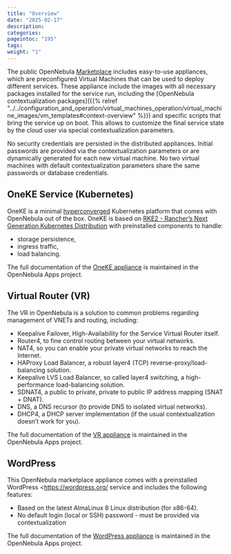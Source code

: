 ```yaml
---
title: "Overview"
date: "2025-02-17"
description:
categories:
pageintoc: "195"
tags:
weight: "1"
---
```


<a id="service-overview"></a>

<a id="one-service-appliance"></a>

<!--# Overview -->

The public OpenNebula [Marketplace](https://marketplace.opennebula.io/) includes easy-to-use appliances, which are preconfigured Virtual Machines that can be used to deploy different services. These appliance include the images with all necessary packages installed for the service run, including the [OpenNebula contextualization packages]({{% relref "../../configuration_and_operation/virtual_machines_operation/virtual_machine_images/vm_templates#context-overview" %}}) and specific scripts that bring the service up on boot. This allows to customize the final service state by the cloud user via special contextualization parameters.

No security credentials are persisted in the distributed appliances. Initial passwords are provided via the contextualization parameters or are dynamically generated for each new virtual machine. No two virtual machines with default contextualization parameters share the same passwords or database credentials.

## OneKE Service (Kubernetes)

OneKE is a minimal [hyperconverged](https://en.wikipedia.org/wiki/Hyper-converged_infrastructure) Kubernetes platform that comes with OpenNebula out of the box. OneKE is based on [RKE2 - Rancher’s Next Generation Kubernetes Distribution](https://docs.rke2.io/) with preinstalled components to handle:

* storage persistence,
* ingress traffic,
* load balancing.

The full documentation of the [OneKE appliance](https://github.com/OpenNebula/one-apps/wiki) is maintained in the OpenNebula Apps project.

## Virtual Router (VR)

The VR in OpenNebula is a solution to common problems regarding management of VNETs and routing, including:

* Keepalive Failover, High-Availability for the Service Virtual Router itself.
* Router4, to fine control routing between your virtual networks.
* NAT4, so you can enable your private virtual networks to reach the Internet.
* HAProxy Load Balancer, a robust layer4 (TCP) reverse-proxy/load-balancing solution.
* Keepalive LVS Load Balancer, so called layer4 switching, a high-performance load-balancing solution.
* SDNAT4, a public to private, private to public IP address mapping (SNAT + DNAT).
* DNS, a DNS recursor (to provide DNS to isolated virtual networks).
* DHCP4, a DHCP server implementation (if the usual contextualization doesn’t work for you).

The full documentation of the [VR appliance](https://github.com/OpenNebula/one-apps/wiki) is maintained in the OpenNebula Apps project.

## WordPress

This OpenNebula marketplace appliance comes with a preinstalled WordPress <https://wordpress.org/ service and includes the following features:

* Based on the latest AlmaLinux 8 Linux distribution (for x86-64).
* No default login (local or SSH) password - must be provided via contextualization

The full documentation of the [WordPress appliance](https://github.com/OpenNebula/one-apps/wiki) is maintained in the OpenNebula Apps project.
